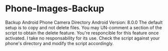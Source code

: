# Phone-Images-Backup
Backup Android Phone Camera Directory 
Android Version: 8.0.0
The default setup is to copy and not delete files. You may UN-comment a section of the script to obtain the delete feature. You're responcible for this feature once activated. I take no responsability for its use.
Check the script against your phone's directory and modify the script accordingly. 
